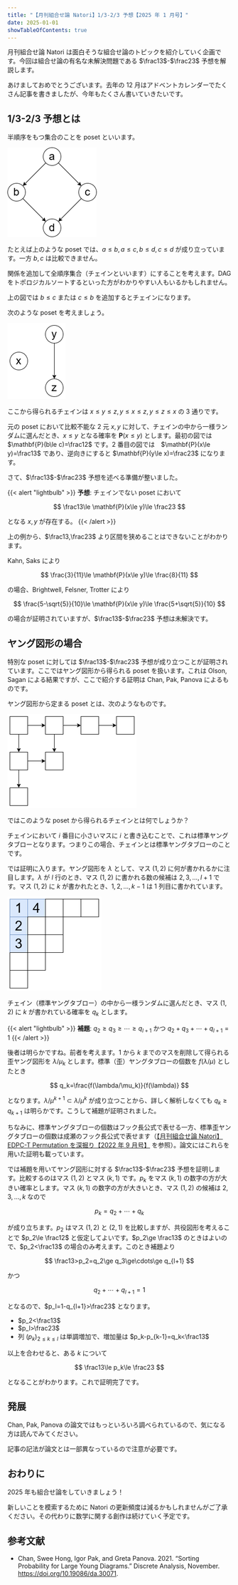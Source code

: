 ```yaml
---
title: "【月刊組合せ論 Natori】1/3-2/3 予想【2025 年 1 月号】"
date: 2025-01-01
showTableOfContents: true
---
```


月刊組合せ論 Natori は面白そうな組合せ論のトピックを紹介していく企画です。今回は組合せ論の有名な未解決問題である $\frac13$-$\frac23$ 予想を解説します。

あけましておめでとうございます。去年の 12 月はアドベントカレンダーでたくさん記事を書きましたが、今年もたくさん書いていきたいです。

## 1/3-2/3 予想とは

半順序をもつ集合のことを poset といいます。

![image](./1.png)

たとえば上のような poset では、$a\le b, a\le c, b\le d, c\le d$ が成り立っています。一方 $b,c$ は比較できません。

関係を追加して全順序集合（チェインといいます）にすることを考えます。DAG をトポロジカルソートするといった方がわかりやすい人もいるかもしれません。

上の図では $b\le c$ または $c\le b$ を追加するとチェインになります。

次のような poset を考えましょう。

![image](./2.png)

ここから得られるチェインは $x\le y\le z, y\le x\le z, y\le z\le x$ の 3 通りです。

元の poset において比較不能な 2 元 $x,y$ に対して、チェインの中から一様ランダムに選んだとき、$x\le y$ となる確率を $\mathbf{P}(x\le y)$ とします。最初の図では $\mathbf{P}(b\le c)=\frac12$ です。2 番目の図では　$\mathbf{P}(x\le y)=\frac13$ であり、逆向きにすると $\mathbf{P}(y\le x)=\frac23$ になります。

さて、$\frac13$-$\frac23$ 予想を述べる準備が整いました。

{{< alert "lightbulb" >}}
**予想**: チェインでない poset において

$$
\frac13\le \mathbf{P}(x\le y)\le \frac23
$$

となる $x,y$ が存在する。
{{< /alert >}}

上の例から、$\frac13,\frac23$ より区間を狭めることはできないことがわかります。

Kahn, Saks により

$$
\frac{3}{11}\le \mathbf{P}(x\le y)\le \frac{8}{11}
$$

の場合、Brightwell, Felsner, Trotter により

$$
\frac{5-\sqrt{5}}{10}\le \mathbf{P}(x\le y)\le \frac{5+\sqrt{5}}{10}
$$

の場合が証明されていますが、$\frac13$-$\frac23$ 予想は未解決です。

## ヤング図形の場合

特別な poset に対しては $\frac13$-$\frac23$ 予想が成り立つことが証明されています。ここではヤング図形から得られる poset を扱います。これは Olson, Sagan による結果ですが、ここで紹介する証明は Chan, Pak, Panova によるものです。

ヤング図形から定まる poset とは、次のようなものです。

![image](./3.png)

ではこのような poset から得られるチェインとは何でしょうか？

チェインにおいて $i$ 番目に小さいマスに $i$ と書き込むことで、これは標準ヤングタブローとなります。つまりこの場合、チェインとは標準ヤングタブローのことです。

では証明に入ります。ヤング図形を $\lambda$ として、マス $(1,2)$ に何が書かれるかに注目します。$\lambda$ が $l$ 行のとき、マス $(1,2)$ に書かれる数の候補は $2,3,\ldots,l+1$ です。マス $(1,2)$ に $k$ が書かれたとき、$1,2,\ldots,k-1$ は 1 列目に書かれています。

![image](./4.png)

チェイン（標準ヤングタブロー）の中から一様ランダムに選んだとき、マス $(1,2)$ に $k$ が書かれている確率を $q_k$ とします。

{{< alert "lightbulb" >}}
**補題**: $q_2\ge q_3\ge\cdots\ge q_{l+1}$ かつ $q_2+q_3+\cdots+q_{l+1}=1$
{{< /alert >}}

後者は明らかですね。前者を考えます。1 から $k$ までのマスを削除して得られる歪ヤング図形を $\lambda/\mu_k$ とします。標準（歪）ヤングタブローの個数を $f(\lambda/\mu)$ としたとき

$$
q_k=\frac{f(\lambda/\mu_k)}{f(\lambda)}
$$

となります。$\lambda/\mu^{k+1}\subset \lambda/\mu^k$ が成り立つことから、詳しく解析しなくても $q_k\ge q_{k+1}$ は明らかです。こうして補題が証明されました。

ちなみに、標準ヤングタブローの個数はフック長公式で表せる一方、標準歪ヤングタブローの個数は成瀬のフック長公式で表せます（[【月刊組合せ論 Natori】EDPC-T Permutation を深掘り【2022 年 9 月号】](../202209/) を参照）。論文にはこれらを用いた証明も載っています。

では補題を用いてヤング図形に対する $\frac13$-$\frac23$ 予想を証明します。比較するのはマス $(1,2)$ とマス $(k,1)$ です。$p_k$ をマス $(k,1)$ の数字の方が大きい確率とします。マス $(k,1)$ の数字の方が大きいとき、マス $(1,2)$ の候補は $2,3,\ldots,k$ なので

$$
p_k=q_2+\cdots+q_k
$$

が成り立ちます。$p_2$ はマス $(1,2)$ と $(2,1)$ を比較しますが、共役図形を考えることで $p_2\le \frac12$ と仮定してよいです。$p_2\ge \frac13$ のときはよいので、$p_2<\frac13$ の場合のみ考えます。このとき補題より

$$
\frac13>p_2=q_2\ge q_3\ge\cdots\ge q_{l+1}
$$

かつ

$$
q_2+\cdots+q_{l+1}=1
$$

となるので、$p_l=1-q_{l+1}>\frac23$ となります。

- $p_2<\frac13$
- $p_l>\frac23$
- 列 $(p_k) _ {2\le k\le l}$ は単調増加で、増加量は $p_k-p_{k-1}=q_k<\frac13$

以上を合わせると、ある $k$ について

$$
\frac13\le p_k\le \frac23
$$

となることがわかります。これで証明完了です。

## 発展

Chan, Pak, Panova の論文ではもっといろいろ調べられているので、気になる方は読んでみてください。

記事の記法が論文とは一部異なっているので注意が必要です。

## おわりに

2025 年も組合せ論をしていきましょう！

新しいことを模索するために Natori の更新頻度は減るかもしれませんがご了承ください。その代わりに数学に関する創作は続けていく予定です。

## 参考文献

- Chan, Swee Hong, Igor Pak, and Greta Panova. 2021. “Sorting Probability for Large Young Diagrams.” Discrete Analysis, November. https://doi.org/10.19086/da.30071.
